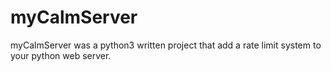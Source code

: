 # myCalmServer
myCalmServer was a python3 written project that add a rate limit system to your python web server.
